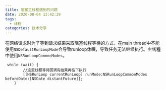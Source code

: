 ```yaml
---
title: 阻塞主线程遇到的问题
date: 2020-08-04 13:42:29
tags:
  - 线程
categories: 技术分享
---
```


在网络请求时为了等到请求结果采取阻塞线程等待的方式，在main thread中不能使用```NSDefaultRunLoopMode```会导致runloop休眠，导致任务无法继续执行。主线程中使用```NSRunLoopCommonModes```。
```
 while (wait) {
        //这里线程等待回调有结果再往下执行
        [[NSRunLoop currentRunLoop] runMode:NSRunLoopCommonModes beforeDate:[NSDate distantFuture]];
    }
```
